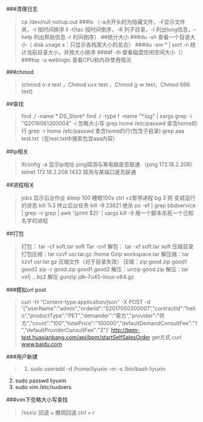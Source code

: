 ###清理日志
>cp /dev/null nohup.out
###ls 
>（-a点开头的为隐藏文件，-F显示文件夹，-t 按时间排序 ll -t|tac 按时间倒序，-R 列子目录，-l 列出long信息，–help 列出帮助信息 -r 时间倒序）
##统计大小
###du  -sh
>查看一个目录大小（ disk usage s：只显示各档案大小的总合）
###du -sm * | sort -n 
>统计当前目录大小，并按大小排序
###df  -lh 
>查看磁盘空闲空间大小（）
###top -u weblogic 
>查看CPU和内存使用情况
 
###chmod
>(chmod o-x text  ，Chmod u+x text  ，Chmod g-w text，Chmod 666 text)

##查找
>find ./ -name  * DS_Store*
find ./ -type f -name "*.log" | xargs grep -i "Q2016061300004"
-i 忽略大小写
grep  home /etc/passwd 查含home的行
grep  -r home /etc/passwd 查含home的行(包含子目录)
grep aaa test.txt（在test.txt中搜索包含aaa内容）

##ip相关
>ifconfig -a 显示ip地址
ping探测与某电脑是否联通
  （ping 172.18.2.208）
telnet 172.18.2.208 1433 探测与某端口是否联通
 
##进程相关
>jobs 显示后台作业
sleep 100 睡眠100s
ctrl +z暂停进程
bg 3 把  变成运行的状态
kill %3 终止后台任务
kill -9 23821 绝杀
ps -ef | grep bbdservice | grep -v grep | awk '{print $2}' | xargs kill -9 用一个脚本杀死一个已知名字的进程

##打包
>打包： tar -cf soft.tar soft
Tar -cvf
解包： tar -xf soft.tar soft
压缩目录
打包压缩：tar czvf usr.tar.gz /home
Gzip workspace.tar
解压缩：tar xzvf usr.tar.gz
压缩文件（对于目录失效）
压缩：zip good.zip good1 good2
zip -r good.zip good1 good2
解压：unzip good.zip
解压：tar vxfj …bz2
解压 gunzip jdk-7u45-linux-x64.gz

###模拟url post
>curl -H "Content-type:application/json" -X POST -d '{"userName":"admin","orderId":"S2017050300001","contractId":"hello","productType":"PET","demander":"需方","provider":"供方","count":"100","totalPrice":"100000","defaultDemandConsultFee":"1","defaultProviderConsultFee":"2"}' http://bpm-test.huaxianbang.com/api/bpm/startSelfSalesOrder
get方式
curl www.baidu.com

###用户新建
>1. sudo useradd -d /home/liyuxin -m  -s /bin/bash liyuxin
2. sudo passwd  liyuxin
3. sudo vim /etc/sudoers

###vim下忽略大小写查找
> /xxx\c
回退 u
撤销回退 ctrl + r